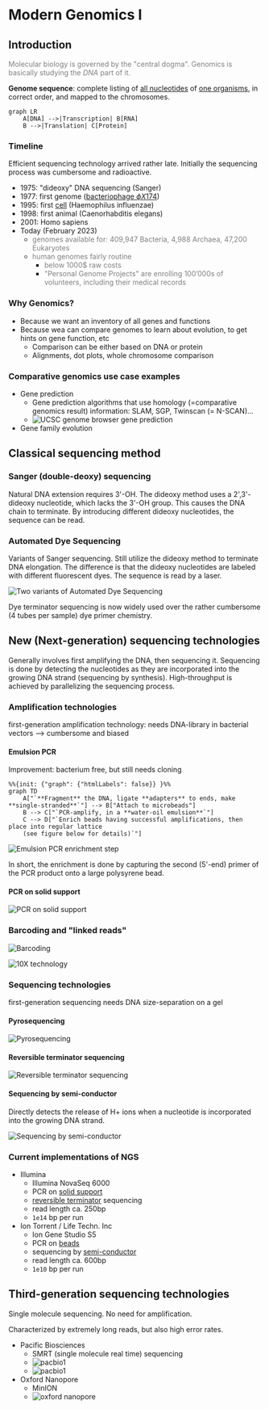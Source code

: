 # Modern Genomics I

<!-- toc -->

## Introduction

<span style="color:gray">Molecular biology is governed by the "central dogma". Genomics is basically studying the <em>DNA</em> part of it.</span>

**Genome sequence**: complete listing of <u>all nucleotides</u> of <u>one organisms</u>, in correct order, and mapped to the chromosomes.

```mermaid
graph LR
    A[DNA] -->|Transcription| B[RNA]
    B -->|Translation| C[Protein]
```

### Timeline

Efficient sequencing technology arrived rather late. Initially the sequencing process was cumbersome and radioactive.

- 1975: "dideoxy" DNA sequencing (Sanger)
- 1977: first genome (<u>bacteriophage $\phi X 174$</u>)
- 1995: first <u>cell</u> (Haemophilus influenzae)
- 1998: first animal (Caenorhabditis elegans)
- 2001: Homo sapiens
- Today (February 2023)
  - <span style="color:gray">genomes available for: 409,947 Bacteria, 4,988 Archaea, 47,200 Eukaryotes</span>
  - <span style="color:gray">human genomes fairly routine</span>
    - <span style="color:gray">below 1000$ raw costs</span>
    - <span style="color:gray">"Personal Genome Projects" are enrolling 100’000s of volunteers, including their medical records</span>

### Why Genomics?

- Because we want an inventory of all genes and functions
- Because wea can compare genomes to learn about evolution, to get hints on gene function, etc
  - Comparison can be either based on DNA or protein
  - Alignments, dot plots, whole chromosome comparison

### Comparative genomics use case examples

- Gene prediction
  - Gene prediction algorithms that use homology (=comparative genomics result) information: SLAM, SGP, Twinscan (= N-SCAN)...
  - ![UCSC genome browser gene prediction](img/20240202163019.png)
- Gene family evolution

## Classical sequencing method

### Sanger (double-deoxy) sequencing

Natural DNA extension requires 3'-OH. The dideoxy method uses a 2',3'-dideoxy nucleotide, which lacks the 3'-OH group. This causes the DNA chain to terminate. By introducing different dideoxy nucleotides, the sequence can be read.

### Automated Dye Sequencing

Variants of Sanger sequencing. Still utilize the dideoxy method to terminate DNA elongation. The difference is that the dideoxy nucleotides are labeled with different fluorescent dyes. The sequence is read by a laser.

![Two variants of Automated Dye Sequencing](img/20240202163700.png)

Dye terminator sequencing is now widely used over the rather cumbersome (4 tubes per sample) dye primer chemistry.

## New (Next-generation) sequencing technologies

Generally involves first amplifying the DNA, then sequencing it. Sequencing is done by detecting the nucleotides as they are incorporated into the growing DNA strand (sequencing by synthesis). High-throughput is achieved by parallelizing the sequencing process.

### Amplification technologies

first-generation amplification technology: needs DNA-library in bacterial vectors --> cumbersome and biased

#### Emulsion PCR

Improvement: bacterium free, but still needs cloning

```mermaid
%%{init: {"graph": {"htmlLabels": false}} }%%
graph TD
    A["`**Fragment** the DNA, ligate **adapters** to ends, make **single-stranded**`"] --> B["Attach to microbeads"]
    B --> C["`PCR-amplify, in a **water-oil emulsion**`"]
    C --> D["`Enrich beads having successful amplifications, then place into regular lattice
    (see figure below for details)`"]
```

![Emulsion PCR enrichment step](img/20240203111110.png)

In short, the enrichment is done by capturing the second (5'-end) primer of the PCR product onto a large polysyrene bead.

#### PCR on solid support

![PCR on solid support](img/20240203111302.png)


### Barcoding and "linked reads"

![Barcoding](img/20240203114453.png)

![10X technology](img/20240203114512.png)

### Sequencing technologies

first-generation sequencing needs DNA size-separation on a gel

#### Pyrosequencing

![Pyrosequencing](img/20240203113950.png)

#### Reversible terminator sequencing

![Reversible terminator sequencing](img/20240203113926.png)

#### Sequencing by semi-conductor

Directly detects the release of H+ ions when a nucleotide is incorporated into the growing DNA strand.

![Sequencing by semi-conductor](img/20240203114721.png)

### Current implementations of NGS

- Illumina
  - Illumina NovaSeq 6000
  - PCR on <u>solid support</u>
  - <u>reversible terminator</u> sequencing
  - read length ca. 250bp
  - `1e14` bp per run
- Ion Torrent / Life Techn. Inc
  - Ion Gene Studio S5
  - PCR on <u>beads</u>
  - sequencing by <u>semi-conductor</u>
  - read length ca. 600bp
  - `1e10` bp per run

## Third-generation sequencing technologies

Single molecule sequencing. No need for amplification.

Characterized by extremely long reads, but also high error rates.

- Pacific Biosciences
  - SMRT (single molecule real time) sequencing
  - ![pacbio1](img/20240203114758.png)
  - ![pacbio1](img/20240203114809.png)
- Oxford Nanopore
  - MinION
  - ![oxford nanopore](img/20240203114829.png)
